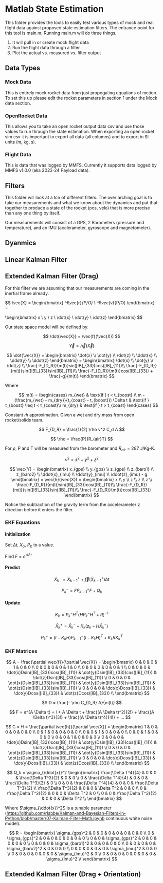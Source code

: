 # Matlab State Estimation

This folder provides the tools to easily test various types of mock and 
real flight data against proposed state estimation filters. The entrance
point for this tool is main.m. Running main.m will do three things.

1. It will pull in or create mock flight data
1. Run the flight data through a filter
1. Plot the actual vs. measured vs. filter output

## Data Types

### Mock Data
This is entirely mock rocket data from just propogating equations of motion.
To set this up please edit the rocket parameters in section 1 under the Mock
data section.

### OpenRocket Data
This allows you to take an open rocket output data csv and use those values
to run through the state estimation. When exporting an open rocket sim csv
it is important to export all data (all columns) and to export in SI units
(m, kg, s).

### Flight Data
This is data that was logged by MMFS. Currently it supports data logged by 
MMFS v1.0.0 (aka 2023-24 Payload data).

## Filters

This folder will look at a ton of different filters. The over arching goal is to take our measurements and what we know about the dynamics and put that together to produce a state of the rocket (pos, velo) that is more precise than any one thing by itself.

Our measurements will consist of a GPS, 2 Barometers (pressure and temperature), and an IMU (acclerameter, gyroscope and magnetometer). 

## Dyanmics

## Linear Kalman Filter

## Extended Kalman Filter (Drag)

For this filter we are assuming that our measurements are coming in the inertial frame already.

$$
\vec{X} = 
\begin{bmatrix} 
^I\vec{r}_{P/O} \\
^I\vec{v}_{P/O}
\end{bmatrix} =

\begin{bmatrix} 
x \\ y \\ z \\ \dot{x} \\ \dot{y} \\ \dot{z}
\end{bmatrix} 
$$

Our state space model will be defined by:

$$
\dot{\vec{X}} = \vec{f}(\vec{X})
$$

$$
\vec{Y} = \vec{h}(\vec{X})
$$

$$
\dot{\vec{X}} = \begin{bmatrix} 
\dot{x} \\ \dot{y} \\ \dot{z} \\ \ddot{x} \\ \ddot{y} \\ \ddot{z}
\end{bmatrix} = 
\begin{bmatrix} 
\dot{x} \\ \dot{y} \\ \dot{z} \\
\frac{-F_{D_R}}{m(t)}sin([IB]_{33})cos([IB]_{11})\\
\frac{-F_{D_R}}{m(t)}sin([IB]_{33})sin([IB]_{11})\\
\frac{-F_{D_R}}{m(t)}cos([IB]_{33}) + \frac{-g}{m(t)}
\end{bmatrix}
$$

Where

$$
m(t) = \begin{cases}
m_{wet} & \text{if } t < t_{boost} \\
m - (\frac{m_{wet} - m_{dry}}{t_{coast} - t_{boost}}) \Delta t & \text{if } t_{boost} \leq t < t_{coast}\\
m_{dry} & \text{if } t > t_{coast}
\end{cases}
$$

Constant $\dot{m}$ approximation. Given a wet and dry mass from open rocket/solids team.

$$
F_{D_R} = \frac{1}{2} \rho v^2 C_d A
$$

$$
\rho = \frac{P}{R_{air}T}
$$

For $\rho$, P and T will be measured from the barometer and $R_{air} = 287$ J/Kg-K.

$$
v^2 = \dot{x}^2 + \dot{y}^2 + \dot{z}^2
$$

$$
\vec{Y} = 
\begin{bmatrix} 
x_{gps} \\ y_{gps} \\ z_{gps} \\ z_{baro1} \\ z_{baro2} \\ \ddot{x}_{imu} \\ \ddot{y}_{imu} \\ \ddot{z}_{imu} - g
\end{bmatrix} = 
\vec{h}(\vec{X}) =
\begin{bmatrix} 
x \\ y \\ z \\ z \\ z \\
\frac{-F_{D_R}}{m(t)}sin([IB]_{33})cos([IB]_{11})\\
\frac{-F_{D_R}}{m(t)}sin([IB]_{33})sin([IB]_{11})\\
\frac{-F_{D_R}}{m(t)}cos([IB]_{33})
\end{bmatrix}
$$

Notice the subtraction of the gravity term from the accelerameter z direction before it enters the filter.

### EKF Equations

#### Initialization

Set $\Delta t$, $X_0$, $P_0$ to a value.

Find $F = e^{A \Delta t}$

#### Predict

$$
\hat{X}_k^- = \hat{X}_{k-1}^+ + \vec{f}(\hat{X}_{k-1}^+) \Delta t
$$

$$
P_k^- = FP_{k-1}^+F + Q_k
$$

#### Update

$$
K_k = P_k^- H^T(H P_k^- H^T + R)^{-1}
$$

$$
\hat{X}_k^+ = \hat{X}_k^- + K_k(z_k - H\hat{X}_k^-)
$$

$$
P_{k}^+ = (I - K_kH)P_{k-1}^-(I - K_kH)^T + K_k R K_k^T
$$

### EKF Matrices

$$
A = \frac{\partial \vec{f}}{\partial \vec{X}} =
\begin{bmatrix}
0 & 0 & 0 & 1 & 0 & 0 \\
0 & 0 & 0 & 0 & 1 & 0 \\
0 & 0 & 0 & 0 & 0 & 1 \\
0 & 0 & 0 & \dot{x}Dsin([IB]_{33})cos([IB]_{11}) & \dot{y}Dsin([IB]_{33})cos([IB]_{11}) & \dot{z}Dsin([IB]_{33})cos([IB]_{11}) \\
0 & 0 & 0 & \dot{x}Dsin([IB]_{33})sin([IB]_{11}) & \dot{y}Dsin([IB]_{33})sin([IB]_{11}) & \dot{z}Dsin([IB]_{33})sin([IB]_{11}) \\
0 & 0 & 0 & \dot{x}Dcos([IB]_{33}) & \dot{y}Dcos([IB]_{33}) & \dot{z}Dcos([IB]_{33}) \\
\end{bmatrix}
$$

$$
D = \frac{- \rho C_{D_R} A}{m(t)}
$$

$$
F = e^{A \Delta t} = I + A \Delta t + \frac{(A \Delta t)^2}{2!} + \frac{(A \Delta t)^3}{3!} + \frac{(A \Delta t)^4}{4!} + ...
$$

$$
C = H = \frac{\partial \vec{h}}{\partial \vec{X}} =
\begin{bmatrix}
1 & 0 & 0 & 0 & 0 & 0 \\
0 & 1 & 0 & 0 & 0 & 0 \\
0 & 0 & 1 & 0 & 0 & 0 \\
0 & 0 & 1 & 0 & 0 & 0 \\
0 & 0 & 1 & 0 & 0 & 0 \\
0 & 0 & 0 & \dot{x}Dsin([IB]_{33})cos([IB]_{11}) & \dot{y}Dsin([IB]_{33})cos([IB]_{11}) & \dot{z}Dsin([IB]_{33})cos([IB]_{11}) \\
0 & 0 & 0 & \dot{x}Dsin([IB]_{33})sin([IB]_{11}) & \dot{y}Dsin([IB]_{33})sin([IB]_{11}) & \dot{z}Dsin([IB]_{33})sin([IB]_{11}) \\
0 & 0 & 0 & \dot{x}Dcos([IB]_{33}) & \dot{y}Dcos([IB]_{33}) & \dot{z}Dcos([IB]_{33}) \\
\end{bmatrix}
$$

$$
Q_k = \sigma_{\ddot{x}}^2 \begin{bmatrix}
\frac{\Delta T^4}{4} & 0 & 0 & \frac{\Delta T^3}{2} & 0 & 0 \\
0 & \frac{\Delta T^4}{4} & 0 & 0 & \frac{\Delta T^3}{2} & 0 \\
0 & 0 & \frac{\Delta T^4}{4} & 0 & 0 & \frac{\Delta T^3}{2} \\
\frac{\Delta T^3}{2} & 0 & 0 & \Delta T^2 & 0 & 0 \\
0 & \frac{\Delta T^3}{2} & 0 & 0 & \Delta T^2 & 0 \\
0 & 0 & \frac{\Delta T^3}{2} & 0 & 0 & \Delta T^2 \\ 
\end{bmatrix}
$$

Where $\sigma_{\ddot{x}}^2$ is a tunable parameter (https://github.com/rlabbe/Kalman-and-Bayesian-Filters-in-Python/blob/master/07-Kalman-Filter-Math.ipynb continuous white noise model).

$$
R = 
\begin{bmatrix}
\sigma_{gps}^2 & 0 & 0 & 0 & 0 & 0 & 0 & 0 \\
0 & \sigma_{gps}^2 & 0 & 0 & 0 & 0 & 0 & 0 \\
0 & 0 & \sigma_{gps}^2 & 0 & 0 & 0 & 0 & 0 \\
0 & 0 & 0 & \sigma_{baro1}^2 & 0 & 0 & 0 & 0 \\
0 & 0 & 0 & 0 & \sigma_{baro2}^2 & 0 & 0 & 0 \\
0 & 0 & 0 & 0 & 0 & \sigma_{imu}^2 & 0 & 0 \\
0 & 0 & 0 & 0 & 0 & 0 & \sigma_{imu}^2 & 0 \\
0 & 0 & 0 & 0 & 0 & 0 & 0 & \sigma_{imu}^2 \\
\end{bmatrix}
$$

## Extended Kalman Filter (Drag + Orientation)